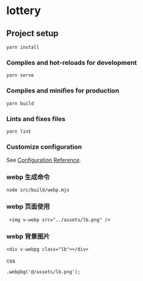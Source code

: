 # lottery

## Project setup

```
yarn install
```

### Compiles and hot-reloads for development

```
yarn serve
```

### Compiles and minifies for production

```
yarn build
```

### Lints and fixes files

```
yarn lint
```

### Customize configuration

See [Configuration Reference](https://cli.vuejs.org/config/).

### webp 生成命令

```
node src/build/webp.mjs
```

### webp 页面使用

```
 <img v-webp src="../assets/lb.png" />
```

### webp 背景图片

```
<div v-webpg class="lb"></div>
```

css

```
.webpbg('@/assets/lb.png');
```
